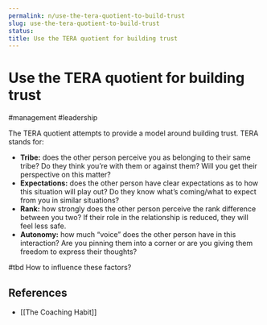 ```yaml
---
permalink: n/use-the-tera-quotient-to-build-trust
slug: use-the-tera-quotient-to-build-trust
status: 
title: Use the TERA quotient for building trust
---
```

# Use the TERA quotient for building trust

#management #leadership

The TERA quotient attempts to provide a model around building trust. TERA stands for:

- **Tribe:** does the other person perceive you as belonging to their same tribe? Do they think you’re with them or against them? Will you get their perspective on this matter?
- **Expectations:** does the other person have clear expectations as to how this situation will play out? Do they know what’s coming/what to expect from you in similar situations?
- **Rank:** how strongly does the other person perceive the rank difference between you two? If their role in the relationship is reduced, they will feel less safe.
- **Autonomy:** how much “voice” does the other person have in this interaction? Are you pinning them into a corner or are you giving them freedom to express their thoughts?

#tbd How to influence these factors?

## References

- [[The Coaching Habit]]
